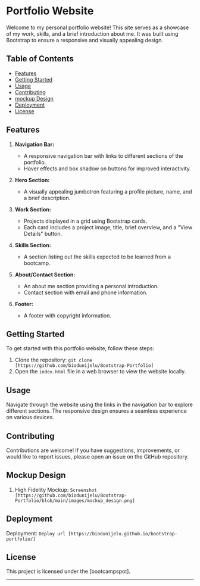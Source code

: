 # Portfolio Website

Welcome to my personal portfolio website! This site serves as a showcase of my work, skills, and a brief introduction about me. It was built using Bootstrap to ensure a responsive and visually appealing design.

## Table of Contents

- [Features](#features)
- [Getting Started](#getting-started)
- [Usage](#usage)
- [Contributing](#contributing)
- [mockup Design](#mockup-design)
- [Deployment](#deployment)
- [License](#license)

## Features

1. **Navigation Bar:**
   - A responsive navigation bar with links to different sections of the portfolio.
   - Hover effects and box shadow on buttons for improved interactivity.

2. **Hero Section:**
   - A visually appealing jumbotron featuring a profile picture, name, and a brief description.

3. **Work Section:**
   - Projects displayed in a grid using Bootstrap cards.
   - Each card includes a project image, title, brief overview, and a "View Details" button.

4. **Skills Section:**
   - A section listing out the skills expected to be learned from a bootcamp.

5. **About/Contact Section:**
   - An about me section providing a personal introduction.
   - Contact section with email and phone information.

6. **Footer:**
   - A footer with copyright information.

## Getting Started

To get started with this portfolio website, follow these steps:

1. Clone the repository: `git clone [https://github.com/biodunijelu/Bootstrap-Portfolio]`
2. Open the `index.html` file in a web browser to view the website locally.

## Usage

Navigate through the website using the links in the navigation bar to explore different sections. The responsive design ensures a seamless experience on various devices.


## Contributing

Contributions are welcome! If you have suggestions, improvements, or would like to report issues, please open an issue on the GitHub repository.

## Mockup Design

1. High Fidelity Mockup: `Screenshot [https://github.com/biodunijelu/Bootstrap-Portfolio/blob/main/images/mockup_design.png]`

## Deployment

Deployment: `Deploy url [https://biodunijelu.github.io/bootstrap-portfolio/]`

## License

This project is licensed under the [bootcampspot]. 

---


